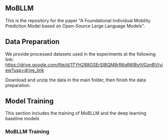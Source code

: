 ## MoBLLM

This is the repository for the paper "A Foundational Individual Mobility Prediction Model based on Open-Source Large Language Models".

## Data Preparation
We provide processed datasets used in the experiments at the following link: 
https://drive.google.com/file/d/1TYH288GSErSIBQM8rR6qR6IBytVGznBV/view?usp=drive_link

Download and unzip the data in the main folder, then finish the data preparation.

## Model Training
This section includes the training of MoBLLM and the deep learning baseline models
### MoBLLM Training


